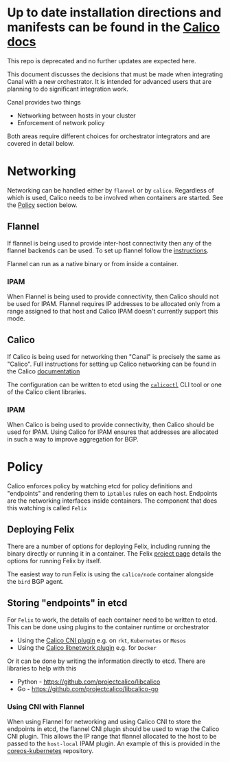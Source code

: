 # Up to date installation directions and manifests can be found in the [Calico docs](https://docs.projectcalico.org/v2.6/getting-started/kubernetes/installation/hosted/canal)

This repo is deprecated and no further updates are expected here.

This document discusses the decisions that must be made when integrating Canal with a new orchestrator. It is intended for advanced users that are planning to do significant integration work.

Canal provides two things

- Networking between hosts in your cluster
- Enforcement of network policy

Both areas require different choices for orchestrator integrators and are covered in detail below.

# Networking
Networking can be handled either by `flannel` or by `calico`. Regardless of which is used, Calico needs to be involved when containers are started. See the [Policy](#policy) section below. 

## Flannel
If flannel is being used to provide inter-host connectivity then any of the flannel backends can be used. To set up flannel follow the [instructions](https://coreos.com/flannel/docs/latest/flannel-config.html).

Flannel can run as a native binary or from inside a container.

### IPAM
When Flannel is being used to provide connectivity, then Calico should not be used for IPAM. Flannel requires IP addresses to be allocated only from a range assigned to that host and Calico IPAM doesn't currently support this mode. 

## Calico
If Calico is being used for networking then "Canal" is precisely the same as "Calico". Full instructions for setting up Calico networking can be found in the Calico [documentation](http://docs.projectcalico.org/latest/getting-started/kubernetes/installation/integration)

The configuration can be written to etcd using the [`calicoctl`](http://docs.projectcalico.org/latest/reference/calicoctl/) CLI tool or one of the Calico client libraries.
 
### IPAM
When Calico is being used to provide connectivity, then Calico should be used for IPAM. Using Calico for IPAM ensures that addresses are allocated in such a way to improve aggregation for BGP. 
 
# Policy
Calico enforces policy by watching etcd for policy definitions and "endpoints" and rendering them to `iptables` rules on each host. Endpoints are the networking interfaces inside containers. The component that does this watching is called `Felix` 

## Deploying Felix
There are a number of options for deploying Felix, including running the binary directly or running it in a container. The Felix [project page](https://github.com/projectcalico/calico/blob/1.4.1b2/README.md#how-do-i-buildrun-Felix) details the options for running Felix by itself.

The easiest way to run Felix is using the `calico/node` container alongside the `bird` BGP agent.
 
## Storing "endpoints" in etcd
For `Felix` to work, the details of each container need to be written to etcd. This can be done using plugins to the container runtime or orchestrator
* Using the [Calico CNI plugin](https://github.com/projectcalico/calico-cni) e.g. on `rkt`, `Kubernetes` or `Mesos`
* Using the [Calico libnetwork plugin](https://github.com/projectcalico/libnetwork-plugin) e.g. for `Docker`

Or it can be done by writing the information directly to etcd. There are libraries to help with this
* Python - https://github.com/projectcalico/libcalico
* Go - https://github.com/projectcalico/libcalico-go

### Using CNI with Flannel
When using Flannel for networking and using Calico CNI to store the endpoints in etcd, the flannel CNI plugin should be used to wrap the Calico CNI plugin. This allows the IP range that flannel allocated to the host to be passed to the `host-local` IPAM plugin. An example of this is provided in the [coreos-kubernetes](https://github.com/coreos/coreos-kubernetes/blob/master/Documentation/deploy-master.md#set-up-the-cni-config-optional) repository.
